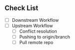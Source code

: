 ## Check List 
- [ ] Downstream Workflow
- [ ] Upstream Workflow
    - [ ] Conflict resolution
    - [ ] Pushing to origin/branch
    - [ ] Pull remote repo